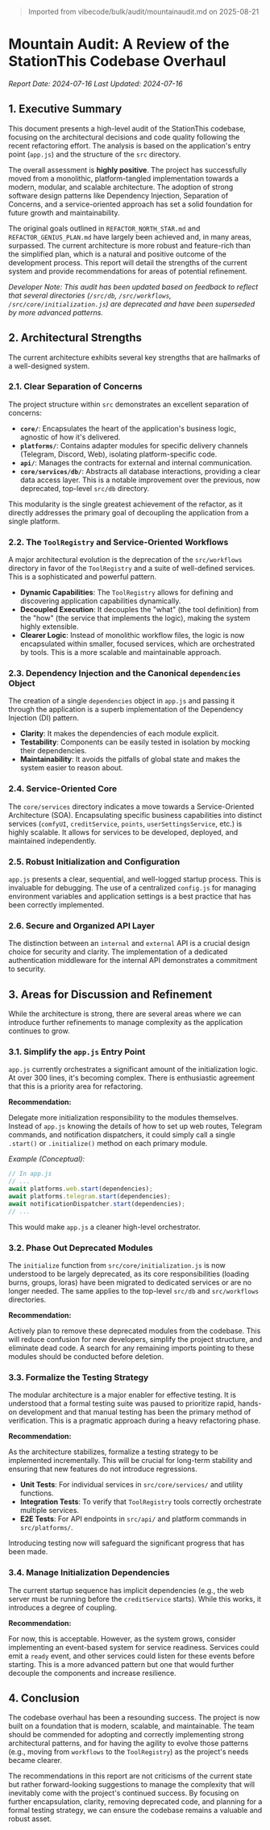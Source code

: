> Imported from vibecode/bulk/audit/mountainaudit.md on 2025-08-21

# Mountain Audit: A Review of the StationThis Codebase Overhaul

*Report Date: 2024-07-16*
*Last Updated: 2024-07-16*

## 1. Executive Summary

This document presents a high-level audit of the StationThis codebase, focusing on the architectural decisions and code quality following the recent refactoring effort. The analysis is based on the application's entry point (`app.js`) and the structure of the `src` directory.

The overall assessment is **highly positive**. The project has successfully moved from a monolithic, platform-tangled implementation towards a modern, modular, and scalable architecture. The adoption of strong software design patterns like Dependency Injection, Separation of Concerns, and a service-oriented approach has set a solid foundation for future growth and maintainability.

The original goals outlined in `REFACTOR_NORTH_STAR.md` and `REFACTOR_GENIUS_PLAN.md` have largely been achieved and, in many areas, surpassed. The current architecture is more robust and feature-rich than the simplified plan, which is a natural and positive outcome of the development process. This report will detail the strengths of the current system and provide recommendations for areas of potential refinement.

*Developer Note: This audit has been updated based on feedback to reflect that several directories (`/src/db`, `/src/workflows`, `/src/core/initialization.js`) are deprecated and have been superseded by more advanced patterns.*

## 2. Architectural Strengths

The current architecture exhibits several key strengths that are hallmarks of a well-designed system.

### 2.1. Clear Separation of Concerns

The project structure within `src` demonstrates an excellent separation of concerns:

-   **`core/`**: Encapsulates the heart of the application's business logic, agnostic of how it's delivered.
-   **`platforms/`**: Contains adapter modules for specific delivery channels (Telegram, Discord, Web), isolating platform-specific code.
-   **`api/`**: Manages the contracts for external and internal communication.
-   **`core/services/db/`**: Abstracts all database interactions, providing a clear data access layer. This is a notable improvement over the previous, now deprecated, top-level `src/db` directory.

This modularity is the single greatest achievement of the refactor, as it directly addresses the primary goal of decoupling the application from a single platform.

### 2.2. The `ToolRegistry` and Service-Oriented Workflows

A major architectural evolution is the deprecation of the `src/workflows` directory in favor of the `ToolRegistry` and a suite of well-defined services. This is a sophisticated and powerful pattern.

-   **Dynamic Capabilities**: The `ToolRegistry` allows for defining and discovering application capabilities dynamically.
-   **Decoupled Execution**: It decouples the "what" (the tool definition) from the "how" (the service that implements the logic), making the system highly extensible.
-   **Clearer Logic**: Instead of monolithic workflow files, the logic is now encapsulated within smaller, focused services, which are orchestrated by tools. This is a more scalable and maintainable approach.

### 2.3. Dependency Injection and the Canonical `dependencies` Object

The creation of a single `dependencies` object in `app.js` and passing it through the application is a superb implementation of the Dependency Injection (DI) pattern.

-   **Clarity**: It makes the dependencies of each module explicit.
-   **Testability**: Components can be easily tested in isolation by mocking their dependencies.
-   **Maintainability**: It avoids the pitfalls of global state and makes the system easier to reason about.

### 2.4. Service-Oriented Core

The `core/services` directory indicates a move towards a Service-Oriented Architecture (SOA). Encapsulating specific business capabilities into distinct services (`comfyUI`, `creditService`, `points`, `userSettingsService`, etc.) is highly scalable. It allows for services to be developed, deployed, and maintained independently.

### 2.5. Robust Initialization and Configuration

`app.js` presents a clear, sequential, and well-logged startup process. This is invaluable for debugging. The use of a centralized `config.js` for managing environment variables and application settings is a best practice that has been correctly implemented.

### 2.6. Secure and Organized API Layer

The distinction between an `internal` and `external` API is a crucial design choice for security and clarity. The implementation of a dedicated authentication middleware for the internal API demonstrates a commitment to security.

## 3. Areas for Discussion and Refinement

While the architecture is strong, there are several areas where we can introduce further refinements to manage complexity as the application continues to grow.

### 3.1. Simplify the `app.js` Entry Point

`app.js` currently orchestrates a significant amount of the initialization logic. At over 300 lines, it's becoming complex. There is enthusiastic agreement that this is a priority area for refactoring.

**Recommendation:**

Delegate more initialization responsibility to the modules themselves. Instead of `app.js` knowing the details of how to set up web routes, Telegram commands, and notification dispatchers, it could simply call a single `.start()` or `.initialize()` method on each primary module.

*Example (Conceptual):*

```javascript
// In app.js
// ...
await platforms.web.start(dependencies);
await platforms.telegram.start(dependencies);
await notificationDispatcher.start(dependencies);
// ...
```

This would make `app.js` a cleaner high-level orchestrator.

### 3.2. Phase Out Deprecated Modules

The `initialize` function from `src/core/initialization.js` is now understood to be largely deprecated, as its core responsibilities (loading burns, groups, loras) have been migrated to dedicated services or are no longer needed. The same applies to the top-level `src/db` and `src/workflows` directories.

**Recommendation:**

Actively plan to remove these deprecated modules from the codebase. This will reduce confusion for new developers, simplify the project structure, and eliminate dead code. A search for any remaining imports pointing to these modules should be conducted before deletion.

### 3.3. Formalize the Testing Strategy

The modular architecture is a major enabler for effective testing. It is understood that a formal testing suite was paused to prioritize rapid, hands-on development and that manual testing has been the primary method of verification. This is a pragmatic approach during a heavy refactoring phase.

**Recommendation:**

As the architecture stabilizes, formalize a testing strategy to be implemented incrementally. This will be crucial for long-term stability and ensuring that new features do not introduce regressions.

-   **Unit Tests**: For individual services in `src/core/services/` and utility functions.
-   **Integration Tests**: To verify that `ToolRegistry` tools correctly orchestrate multiple services.
-   **E2E Tests**: For API endpoints in `src/api/` and platform commands in `src/platforms/`.

Introducing testing now will safeguard the significant progress that has been made.

### 3.4. Manage Initialization Dependencies

The current startup sequence has implicit dependencies (e.g., the web server must be running before the `creditService` starts). While this works, it introduces a degree of coupling.

**Recommendation:**

For now, this is acceptable. However, as the system grows, consider implementing an event-based system for service readiness. Services could emit a `ready` event, and other services could listen for these events before starting. This is a more advanced pattern but one that would further decouple the components and increase resilience.

## 4. Conclusion

The codebase overhaul has been a resounding success. The project is now built on a foundation that is modern, scalable, and maintainable. The team should be commended for adopting and correctly implementing strong architectural patterns, and for having the agility to evolve those patterns (e.g., moving from `workflows` to the `ToolRegistry`) as the project's needs became clearer.

The recommendations in this report are not criticisms of the current state but rather forward-looking suggestions to manage the complexity that will inevitably come with the project's continued success. By focusing on further encapsulation, clarity, removing deprecated code, and planning for a formal testing strategy, we can ensure the codebase remains a valuable and robust asset. 